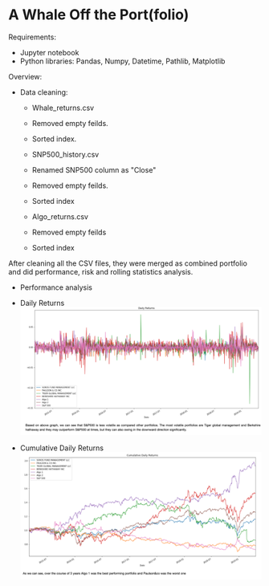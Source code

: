 # A Whale Off the Port(folio)

Requirements:
- Jupyter notebook
- Python libraries: Pandas, Numpy, Datetime, Pathlib, Matplotlib

Overview:

- Data cleaning:
  
  - Whale_returns.csv
   - Removed empty feilds.
   - Sorted index.
  
  - SNP500_history.csv
   - Renamed SNP500 column as "Close"
   - Removed empty feilds.
   - Sorted index
  
  - Algo_returns.csv
   - Removed empty feilds
   - Sorted index

After cleaning all the CSV files, they were merged as combined portfolio and did performance, risk and rolling statistics analysis.

- Performance analysis
 - Daily Returns
 ![](https://raw.githubusercontent.com/bhatt11z/A-Whale-Off-the-Port-folio-/main/Screenshot%202021-06-29%20at%209.38.37%20PM.png)
 
 - Cumulative Daily Returns
 ![](https://raw.githubusercontent.com/bhatt11z/A-Whale-Off-the-Port-folio-/main/Screenshot%202021-06-29%20at%209.40.43%20PM.png)
